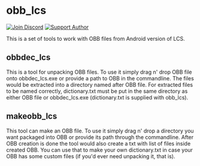 # obb_lcs
[![Join Discord](https://img.shields.io/badge/discord-join-7289DA.svg?logo=discord&longCache=true&style=flat)](https://discord.gg/EPjzhC6n) [![Support Author](https://img.shields.io/badge/-support%20author-red)](https://bit.ly/3sX2oMk)

This is a set of tools to work with OBB files from Android version of LCS.

## obbdec_lcs
This is a tool for unpacking OBB files. To use it simply drag n' drop OBB file onto obbdec_lcs.exe or provide a path to OBB in the commandline. The files would be extracted into a directory named after OBB file. For extracted files to be named correctly, dictionary.txt must be put in the same directory as either OBB file or obbdec_lcs.exe (dictionary.txt is supplied with obb_lcs).

## makeobb_lcs
This tool can make an OBB file. To use it simply drag n' drop a directory you want packaged into OBB or provide its path through the commandline. After OBB creation is done the tool would also create a txt with list of files inside created OBB. You can use that to make your own dictionary.txt in case your OBB has some custom files (if you'd ever need unpacking it, that is).